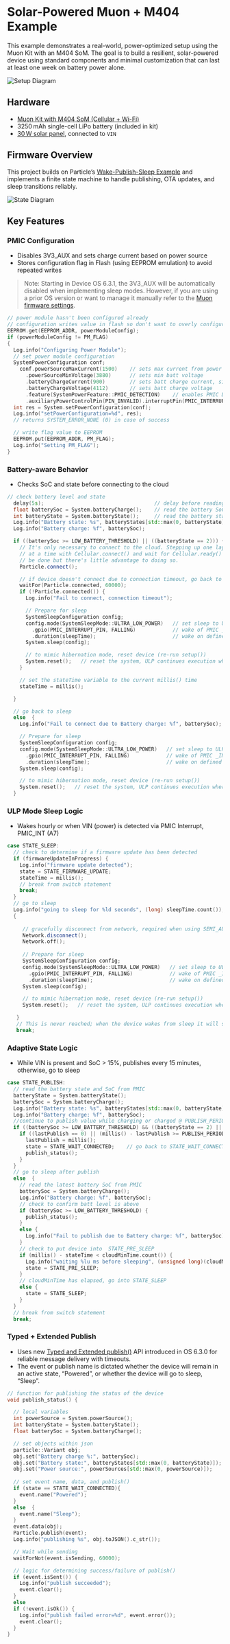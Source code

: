 # Solar-Powered Muon + M404 Example

This example demonstrates a real-world, power-optimized setup using the Muon Kit with an M404 SoM. The goal is to build a resilient, solar-powered device using standard components and minimal customization that can last at least one week on battery power alone.

![Setup Diagram](images/setup.png)

## Hardware

- [Muon Kit with M404 SoM (Cellular + Wi-Fi)](https://store.particle.io/products/test-noram-muoncbkit-bundle?_pos=4&_sid=216aeefe4&_ss=r)
- 3250 mAh single-cell LiPo battery (included in kit)
- [30 W solar panel](https://www.amazon.com/gp/product/B08N4SBDB3?smid=A2C2M9GYREENZU&th=1), connected to `VIN`

## Firmware Overview

This project builds on Particle’s [Wake-Publish-Sleep Example](https://docs.particle.io/firmware/low-power/wake-publish-sleep-cellular/) and implements a finite state machine to handle publishing, OTA updates, and sleep transitions reliably.

![State Diagram](images/state-machine.png)

## Key Features

### PMIC Configuration

- Disables 3V3_AUX and sets charge current based on power source
- Stores configuration flag in Flash (using EEPROM emulation) to avoid repeated writes

> Note: Starting in Device OS 6.3.1, the 3V3_AUX will be automatically disabled when implementing sleep modes. However, if you are using a prior OS version or want to manage it manually refer to the [Muon firmware settings](https://docs.particle.io/reference/datasheets/m-series/muon-datasheet/#firmware-settings). 
> 

```cpp
// power module hasn't been configured already
// configuration writes value in flash so don't want to overly configure, just once
EEPROM.get(EEPROM_ADDR, powerModuleConfig);
if (powerModuleConfig != PM_FLAG)
{
  Log.info("Configuring Power Module");
  // set power module configuration
  SystemPowerConfiguration conf;
    conf.powerSourceMaxCurrent(1500)    // sets max current from power source (set to max)
      .powerSourceMinVoltage(3880)      // sets min batt voltage
      .batteryChargeCurrent(900)        // sets batt charge current, size based off of solar panel
      .batteryChargeVoltage(4112)       // sets batt charge voltage
      .feature(SystemPowerFeature::PMIC_DETECTION)    // enables PMIC Detection
      .auxiliaryPowerControlPin(PIN_INVALID).interruptPin(PMIC_INTERRUPT_PIN);    // disables 3V3_AUX
  int res = System.setPowerConfiguration(conf); 
  Log.info("setPowerConfiguration=%d", res);
  // returns SYSTEM_ERROR_NONE (0) in case of success

  // write flag value to EEPROM
  EEPROM.put(EEPROM_ADDR, PM_FLAG);
  Log.info("Setting PM_FLAG");
}
```

### Battery-aware Behavior

- Checks SoC and state before connecting to the cloud

```cpp
// check battery level and state
  delay(5s);                                    // delay before reading from the PMIC, gives the PMIC time to settle before reading
  float batterySoc = System.batteryCharge();    // read the battery SoC from PMIC
  int batteryState = System.batteryState();     // read the battery state from PMIC
  Log.info("Battery state: %s", batteryStates[std::max(0, batteryState)]);
  Log.info("Battery charge: %f", batterySoc);

  if ((batterySoc >= LOW_BATTERY_THRESHOLD) || ((batteryState == 2))) {
    // It's only necessary to connect to the cloud. Stepping up one layer
    // at a time with Cellular.connect() and wait for Cellular.ready() can
    // be done but there's little advantage to doing so.
    Particle.connect();

    // if device doesn't connect due to connection timeout, go back to sleep
    waitFor(Particle.connected, 60000);  
    if (!Particle.connected()) {
      Log.info("Fail to connect, connection timeout");      

      // Prepare for sleep
      SystemSleepConfiguration config;
      config.mode(SystemSleepMode::ULTRA_LOW_POWER)   // set sleep to ULP
        .gpio(PMIC_INTERRUPT_PIN, FALLING)            // wake of PMIC _INT (toggle low when changed noted)
        .duration(sleepTime);                         // wake on defined interval
      System.sleep(config);

      // to mimic hibernation mode, reset device (re-run setup())
      System.reset();   // reset the system, ULP continues execution where it left off
    }

    // set the stateTime variable to the current millis() time
    stateTime = millis(); 

  }

  // go back to sleep
  else  {
    Log.info("Fail to connect due to Battery charge: %f", batterySoc);      

    // Prepare for sleep
    SystemSleepConfiguration config;
    config.mode(SystemSleepMode::ULTRA_LOW_POWER)   // set sleep to ULP
      .gpio(PMIC_INTERRUPT_PIN, FALLING)            // wake of PMIC _INT (toggle low when changed noted)
      .duration(sleepTime);                         // wake on defined interval
    System.sleep(config);

    // to mimic hibernation mode, reset device (re-run setup())
    System.reset();   // reset the system, ULP continues execution where it left off
  }
```

### ULP Mode Sleep Logic

- Wakes hourly or when VIN (power) is detected via PMIC Interrupt, PMIC_INT (A7)

```cpp
case STATE_SLEEP:
  // check to determine if a firmware update has been detected
  if (firmwareUpdateInProgress) {
    Log.info("firmware update detected");
    state = STATE_FIRMWARE_UPDATE;
    stateTime = millis();
    // break from switch statement
    break;
  }
  // go to sleep
  Log.info("going to sleep for %ld seconds", (long) sleepTime.count());
  {
              
     // gracefully disconnect from network, required when using SEMI_AUTOMATIC mode
     Network.disconnect();         
     Network.off();        
    
     // Prepare for sleep
     SystemSleepConfiguration config;
     config.mode(SystemSleepMode::ULTRA_LOW_POWER)   // set sleep to ULP
       .gpio(PMIC_INTERRUPT_PIN, FALLING)            // wake of PMIC _INT (toggle low when changed noted)
       .duration(sleepTime);                         // wake on defined interval
     System.sleep(config);

     // to mimic hibernation mode, reset device (re-run setup())
     System.reset();   // reset the system, ULP continues execution where it left off

   }
   // This is never reached; when the device wakes from sleep it will start over with setup() due to System.reset()
   break; 
```

### Adaptive State Logic

- While VIN is present and SoC > 15%, publishes every 15 minutes, otherwise, go to sleep

```cpp
case STATE_PUBLISH:
  // read the battery state and SoC from PMIC
  batteryState = System.batteryState();     
  batterySoc = System.batteryCharge();
  Log.info("Battery state: %s", batteryStates[std::max(0, batteryState)]);
  Log.info("Battery charge: %f", batterySoc);
  //continue to publish value while charging or charged @ PUBLISH_PERIOD interval
  if ((batterySoc >= LOW_BATTERY_THRESHOLD) && ((batteryState == 2) || (batteryState == 3))) {
    if ((lastPublish == 0) || (millis() - lastPublish >= PUBLISH_PERIOD.count())) {
      lastPublish = millis();
      state = STATE_WAIT_CONNECTED;    // go back to STATE_WAIT_CONNECTED
      publish_status();
    }
  }
  // go to sleep after publish
  else  {
    // read the latest battery SoC from PMIC
    batterySoc = System.batteryCharge();
    Log.info("Battery charge: %f", batterySoc);
    // check to confirm batt level is above
    if (batterySoc >= LOW_BATTERY_THRESHOLD) {
      publish_status();
    }
    else {
      Log.info("Fail to publish due to Battery charge: %f", batterySoc);
    }
    // check to put device into  STATE_PRE_SLEEP
    if (millis() - stateTime < cloudMinTime.count()) {
      Log.info("waiting %lu ms before sleeping", (unsigned long)(cloudMinTime.count() - (millis() - stateTime)));
      state = STATE_PRE_SLEEP;
    }
    // cloudMinTime has elapsed, go into STATE_SLEEP
    else {
      state = STATE_SLEEP;
    }
  }
  // break from switch statement
  break;
```

### Typed + Extended Publish

- Uses new [Typed and Extended publish()](https://docs.particle.io/reference/device-os/api/cloudevent/getting-and-settings-cloudevent/#cloudevent) API introduced in OS 6.3.0 for reliable message delivery with timeouts.
- The event or publish name is dictated whether the device will remain in an active state, “Powered”, or whether the device will go to sleep, “Sleep”. 

```cpp
// function for publishing the status of the device
void publish_status() {

  // local variables
  int powerSource = System.powerSource();
  int batteryState = System.batteryState();
  float batterySoc = System.batteryCharge();                     

  // set objects within json
  particle::Variant obj;
  obj.set("Battery charge %:", batterySoc);
  obj.set("Battery state:", batteryStates[std::max(0, batteryState)]);
  obj.set("Power source:", powerSources[std::max(0, powerSource)]);
  
  // set event name, data, and publish()
  if (state == STATE_WAIT_CONNECTED){
    event.name("Powered");
  }
  else  {
    event.name("Sleep");
  }
  event.data(obj);
  Particle.publish(event);
  Log.info("publishing %s", obj.toJSON().c_str());

  // Wait while sending
  waitForNot(event.isSending, 60000);

  // logic for determining success/failure of publish()
  if (event.isSent()) {
    Log.info("publish succeeded");
    event.clear();
  }
  else 
  if (!event.isOk()) {
    Log.info("publish failed error=%d", event.error());
    event.clear();
  }
}
```